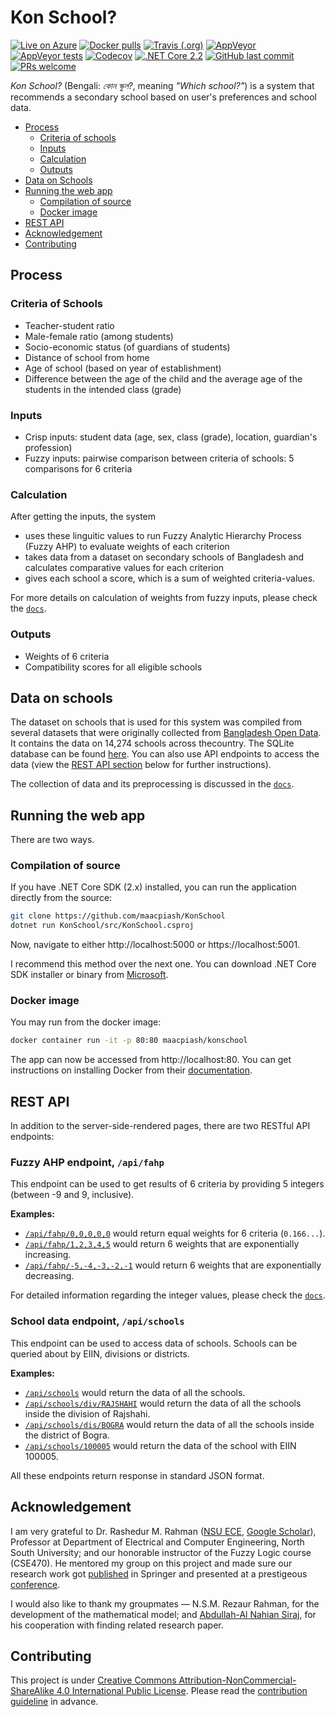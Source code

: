 # Kon School?

[![Live on Azure](https://img.shields.io/badge/Azure-Live-0089D6.svg?style=flat-square&logo=microsoft-azure)](https://KonSchool.azurewebsites.net)
[![Docker pulls](https://img.shields.io/docker/pulls/maacpiash/konschool.svg?logo=docker&style=flat-square)](https://hub.docker.com/r/maacpiash/konschool)
[![Travis (.org)](https://img.shields.io/travis/maacpiash/KonSchool.svg?logo=travis&style=flat-square)](https://travis-ci.org/maacpiash/KonSchool)
[![AppVeyor](https://img.shields.io/appveyor/ci/maacpiash/KonSchool.svg?logo=appveyor&style=flat-square)](https://ci.appveyor.com/project/maacpiash/konschool)
[![AppVeyor tests](https://img.shields.io/appveyor/tests/maacpiash/KonSchool.svg?compact_message&logo=appveyor&style=flat-square)](https://ci.appveyor.com/project/maacpiash/konschool)
[![Codecov](https://img.shields.io/codecov/c/gh/maacpiash/KonSchool.svg?logo=codecov&style=flat-square)](https://codecov.io/gh/maacpiash/KonSchool)
[![.NET Core 2.2](https://img.shields.io/badge/Core-v2.2-692079.svg?logo=.net&style=flat-square)](https://github.com/maacpiash/KonSchool/blob/master/src/KonSchool.csproj#L4)
[![GitHub last commit](https://img.shields.io/github/last-commit/maacpiash/KonSchool.svg?logo=git&style=flat-square)](https://github.com/maacpiash/KonSchool/commits)
[![PRs welcome](https://img.shields.io/badge/PRs-welcome-brightgreen.svg?logo=github&style=flat-square)](https://github.com/maacpiash/KonSchool/pulls)

*Kon School?* (Bengali: *কোন স্কুল?*, meaning *"Which school?"*) is a system that recommends a secondary school based on user's preferences and school data.

- [Process](#Process)
  - [Criteria of schools](#Criteria-of-schools)
  - [Inputs](#Inputs)
  - [Calculation](#Calculation)
  - [Outputs](#Outputs)
- [Data on Schools](#Data-on-schools)
- [Running the web app](#Running-the-web-app)
  - [Compilation of source](#Compilation-of-source)
  - [Docker image](#Docker-image)
- [REST API](#REST-API)
- [Acknowledgement](#Acknowledgement)
- [Contributing](#Contributing)

## Process

### Criteria of Schools

- Teacher-student ratio
- Male-female ratio (among students)
- Socio-economic status (of guardians of students)
- Distance of school from home
- Age of school (based on year of establishment)
- Difference between the age of the child and the average age of the students in the intended class (grade)

### Inputs

- Crisp inputs: student data (age, sex, class (grade), location, guardian's profession)
- Fuzzy inputs: pairwise comparison between criteria of schools: 5 comparisons for 6 criteria

### Calculation

After getting the inputs, the system

- uses these linguitic values to run Fuzzy Analytic Hierarchy Process (Fuzzy AHP) to evaluate weights of each criterion
- takes data from a dataset on secondary schools of Bangladesh and calculates comparative values for each criterion
- gives each school a score, which is a sum of weighted criteria-values.

For more details on calculation of weights from fuzzy inputs, please check the [`docs`](https://github.com/maacpiash/KonSchool/tree/master/docs).

### Outputs

- Weights of 6 criteria
- Compatibility scores for all eligible schools


## Data on schools

The dataset on schools that is used for this system was compiled from several datasets that were originally collected from [Bangladesh Open Data](http://data.gov.bd/dataset). It contains the data on 14,274 schools across thecountry. The SQLite database can be found [here](https://drive.google.com/open?id=1_MZnVRHl0ZLHEMab7lBhpUvuS3yaLoPZ). You can also use API endpoints to access the data (view the [REST API section](#REST-API) below for further instructions).

The collection of data and its preprocessing is discussed in the [`docs`](https://github.com/maacpiash/KonSchool/tree/master/docs).

## Running the web app

There are two ways.

### Compilation of source

If you have .NET Core SDK (2.x) installed, you can run the application directly from the source:

```bash
git clone https://github.com/maacpiash/KonSchool
dotnet run KonSchool/src/KonSchool.csproj
```

Now, navigate to either http://localhost:5000 or https://localhost:5001.

I recommend this method over the next one. You can download .NET Core SDK installer or binary from [Microsoft](https://dot.net/get-core).

### Docker image

You may run from the docker image:

```bash
docker container run -it -p 80:80 maacpiash/konschool
```

The app can now be accessed from http://localhost:80.
You can get instructions on installing Docker from their [documentation](https://docs.docker.com/install/).

## REST API

In addition to the server-side-rendered pages, there are two RESTful API endpoints:

### Fuzzy AHP endpoint, `/api/fahp`

This endpoint can be used to get results of 6 criteria by providing 5 integers (between -9 and 9, inclusive).

**Examples:**

- [`/api/fahp/0,0,0,0,0`](https://konschool.azurewebsites.net/api/fahp/0,0,0,0,0) would return equal weights for 6 criteria (`0.166...`).
- [`/api/fahp/1,2,3,4,5`](https://konschool.azurewebsites.net/api/fahp/1,2,3,4,5) would return 6 weights that are exponentially increasing.
- [`/api/fahp/-5,-4,-3,-2,-1`](https://konschool.azurewebsites.net/api/fahp/-5,-4,-3,-2,-1) would return 6 weights that are exponentially decreasing.

For detailed information regarding the integer values, please check the [`docs`](https://github.com/maacpiash/KonSchool/tree/master/src).

### School data endpoint, `/api/schools`

This endpoint can be used to access data of schools. Schools can be queried about by EIIN, divisions or districts.

**Examples:**

- [`/api/schools`](https://konschool.azurewebsites.net/api/schools) would return the data of all the schools.
- [`/api/schools/div/RAJSHAHI`](https://konschool.azurewebsites.net/api/schools/div/RAJSHAHI) would return the data of all the schools inside the division of Rajshahi.
- [`/api/schools/dis/BOGRA`](https://konschool.azurewebsites.net/api/schools/dis/BOGRA) would return the data of all the schools inside the district of Bogra.
- [`/api/schools/100005`](https://konschool.azurewebsites.net/api/schools/100005) would return the data of the school with EIIN 100005.

All these endpoints return response in standard JSON format.

## Acknowledgement

I am very grateful to Dr. Rashedur M. Rahman ([NSU ECE](http://ece.northsouth.edu/people/rashedur-rahman/), [Google Scholar](https://scholar.google.ca/citations?user=L9S6rlUAAAAJ)), Professor at Department of Electrical and Computer Engineering, North South University; and our honorable instructor of the Fuzzy Logic course (CSE470). He mentored my group on this project and made sure our research work got [published](https://link.springer.com/chapter/10.1007/978-3-319-98678-4_29) in Springer and presented at a prestigeous [conference](https://missi.pwr.edu.pl/2018/).<p>I would also like to thank my groupmates — N.S.M. Rezaur Rahman, for the development of the mathematical model; and [Abdullah-Al Nahian Siraj](https://github.com/Nahian-Siraj), for his cooperation with finding related research paper.</p>

## Contributing

This project is under [Creative Commons Attribution-NonCommercial-ShareAlike 4.0 International Public License](https://github.com/maacpiash/KonSchool/blob/master/LICENSE.md). Please read the [contribution guideline](https://github.com/maacpiash/KonSchool/blob/master/CONTRIBUTING.md) in advance.
